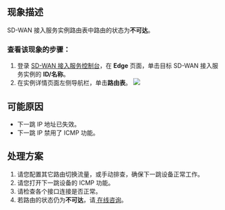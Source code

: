 ## 现象描述
SD-WAN 接入服务实例路由表中路由的状态为**不可达**。

### 查看该现象的步骤：
1. 登录 [SD-WAN 接入服务控制台](https://console.cloud.tencent.com/sas/edge)，在 **Edge** 页面，单击目标 SD-WAN 接入服务实例的 **ID/名称**。
2. 在实例详情页面左侧导航栏，单击**路由表**。
![](https://main.qcloudimg.com/raw/daf317d46550f2d3f6a90b1a895b338b.png)

## 可能原因
- 下一跳 IP 地址已失效。
- 下一跳 IP 禁用了 ICMP 功能。

## 处理方案
1. 请您配置其它路由切换流量，或手动排查，确保下一跳设备正常工作。
2. 请您打开下一跳设备的 ICMP 功能。
3. 请检查各个接口连接是否正常。
4. 若路由的状态仍为**不可达**，请[ 在线咨询](https://cloud.tencent.com/online-service?from=connect-us)。
